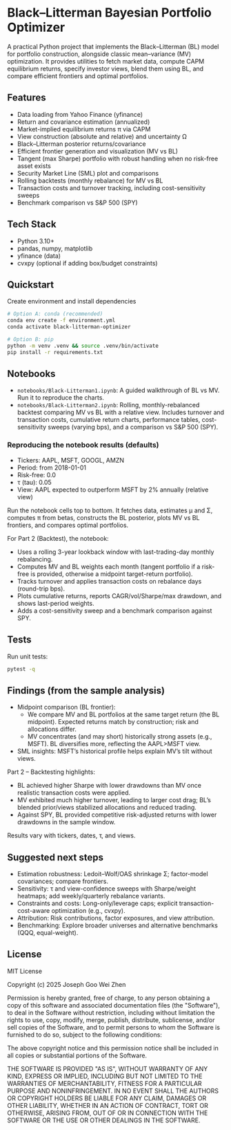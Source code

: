 # Black–Litterman Bayesian Portfolio Optimizer

A practical Python project that implements the Black–Litterman (BL) model for portfolio construction, alongside classic mean–variance (MV) optimization. It provides utilities to fetch market data, compute CAPM equilibrium returns, specify investor views, blend them using BL, and compare efficient frontiers and optimal portfolios.

## Features
- Data loading from Yahoo Finance (yfinance)
- Return and covariance estimation (annualized)
- Market-implied equilibrium returns π via CAPM 
- View construction (absolute and relative) and uncertainty Ω
- Black–Litterman posterior returns/covariance
- Efficient frontier generation and visualization (MV vs BL)
- Tangent (max Sharpe) portfolio with robust handling when no risk-free asset exists
- Security Market Line (SML) plot and comparisons
 - Rolling backtests (monthly rebalance) for MV vs BL
 - Transaction costs and turnover tracking, including cost-sensitivity sweeps
 - Benchmark comparison vs S&P 500 (SPY)

## Tech Stack
- Python 3.10+
- pandas, numpy, matplotlib
- yfinance (data)
- cvxpy (optional if adding box/budget constraints)

## Quickstart
Create environment and install dependencies

```bash
# Option A: conda (recommended)
conda env create -f environment.yml
conda activate black-litterman-optimizer

# Option B: pip
python -m venv .venv && source .venv/bin/activate
pip install -r requirements.txt
```

## Notebooks
- `notebooks/Black-Litterman1.ipynb`: A guided walkthrough of BL vs MV. Run it to reproduce the charts.
- `notebooks/Black-Litterman2.ipynb`: Rolling, monthly-rebalanced backtest comparing MV vs BL with a relative view.
	Includes turnover and transaction costs, cumulative return charts, performance tables,
	cost-sensitivity sweeps (varying bps), and a comparison vs S&P 500 (SPY).

### Reproducing the notebook results (defaults)
- Tickers: AAPL, MSFT, GOOGL, AMZN
- Period: from 2018-01-01
- Risk-free: 0.0 
- τ (tau): 0.05
- View: AAPL expected to outperform MSFT by 2% annually (relative view)

Run the notebook cells top to bottom. It fetches data, estimates μ and Σ, computes π from betas,
constructs the BL posterior, plots MV vs BL frontiers, and compares optimal portfolios.

For Part 2 (Backtest), the notebook:
- Uses a rolling 3-year lookback window with last-trading-day monthly rebalancing.
- Computes MV and BL weights each month (tangent portfolio if a risk-free is provided, otherwise a midpoint target-return portfolio).
- Tracks turnover and applies transaction costs on rebalance days (round-trip bps).
- Plots cumulative returns, reports CAGR/vol/Sharpe/max drawdown, and shows last-period weights.
- Adds a cost-sensitivity sweep and a benchmark comparison against SPY.

## Tests
Run unit tests:

```bash
pytest -q
```

## Findings (from the sample analysis)
- Midpoint comparison (BL frontier):
	- We compare MV and BL portfolios at the same target return (the BL midpoint). Expected returns match by construction; risk and allocations differ.
	- MV concentrates (and may short) historically strong assets (e.g., MSFT). BL diversifies more, reflecting the AAPL>MSFT view.
- SML insights: MSFT’s historical profile helps explain MV’s tilt without views.

Part 2 – Backtesting highlights:
- BL achieved higher Sharpe with lower drawdowns than MV once realistic transaction costs were applied.
- MV exhibited much higher turnover, leading to larger cost drag; BL’s blended prior/views stabilized allocations and reduced trading.
- Against SPY, BL provided competitive risk-adjusted returns with lower drawdowns in the sample window.

Results vary with tickers, dates, τ, and views.

## Suggested next steps
- Estimation robustness: Ledoit–Wolf/OAS shrinkage Σ; factor-model covariances; compare frontiers.
- Sensitivity: τ and view-confidence sweeps with Sharpe/weight heatmaps; add weekly/quarterly rebalance variants.
- Constraints and costs: Long-only/leverage caps; explicit transaction-cost-aware optimization (e.g., cvxpy).
- Attribution: Risk contributions, factor exposures, and view attribution.
- Benchmarking: Explore broader universes and alternative benchmarks (QQQ, equal-weight). 

## License
MIT License

Copyright (c) 2025 Joseph Goo Wei Zhen

Permission is hereby granted, free of charge, to any person obtaining a copy
of this software and associated documentation files (the "Software"), to deal
in the Software without restriction, including without limitation the rights
to use, copy, modify, merge, publish, distribute, sublicense, and/or sell
copies of the Software, and to permit persons to whom the Software is
furnished to do so, subject to the following conditions:

The above copyright notice and this permission notice shall be included in all
copies or substantial portions of the Software.

THE SOFTWARE IS PROVIDED "AS IS", WITHOUT WARRANTY OF ANY KIND, EXPRESS OR
IMPLIED, INCLUDING BUT NOT LIMITED TO THE WARRANTIES OF MERCHANTABILITY,
FITNESS FOR A PARTICULAR PURPOSE AND NONINFRINGEMENT. IN NO EVENT SHALL THE
AUTHORS OR COPYRIGHT HOLDERS BE LIABLE FOR ANY CLAIM, DAMAGES OR OTHER
LIABILITY, WHETHER IN AN ACTION OF CONTRACT, TORT OR OTHERWISE, ARISING FROM,
OUT OF OR IN CONNECTION WITH THE SOFTWARE OR THE USE OR OTHER DEALINGS IN THE
SOFTWARE.
